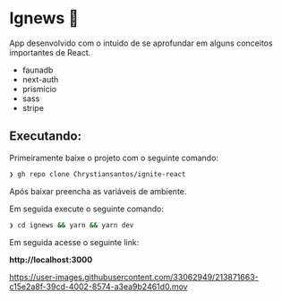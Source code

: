 # Ignews 📰

App desenvolvido com o intuido de se aprofundar em alguns conceitos importantes de React.

 - faunadb
 - next-auth
 - prismicio
 - sass
 - stripe

## Executando:

Primeiramente baixe o projeto com o seguinte comando:

```bash
❯ gh repo clone Chrystiansantos/ignite-react
```
Após baixar preencha as variáveis de ambiente.

Em seguida execute o seguinte comando:

```bash
❯ cd ignews && yarn && yarn dev
```
Em seguida acesse o seguinte link:

**http://localhost:3000**

https://user-images.githubusercontent.com/33062949/213871663-c15e2a8f-39cd-4002-8574-a3ea9b2461d0.mov
